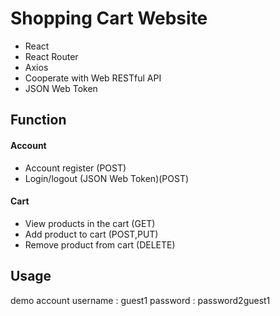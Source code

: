 # Shopping Cart Website
* React 
* React Router
* Axios
* Cooperate with Web RESTful API
* JSON Web Token

##

## Function
#### Account
* Account register (POST)
* Login/logout (JSON Web Token)(POST)
#### Cart
* View products in the cart (GET)
* Add product to cart (POST,PUT)
* Remove product from cart (DELETE)

## Usage
demo account
username : guest1
password : password2guest1